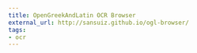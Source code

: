 ```yaml
---
title: OpenGreekAndLatin OCR Browser
external_url: http://sansuiz.github.io/ogl-browser/
tags:
- ocr
---
```

